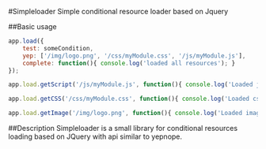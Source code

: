 #Simpleloader
Simple conditional resource loader based on Jquery


##Basic usage
```javascript
app.load({
	test: someCondition,
	yep: ['/img/logo.png', '/css/myModule.css', '/js/myModule.js'],
	complete: function(){ console.log('loaded all resources'); }
});

app.load.getScript('/js/myModule.js', function(){ console.log('Loaded js!'); })

app.load.getCSS('/css/myModule.css', function(){ console.log('Loaded css!'); })

app.load.getImage('/img/logo.png', function(){ console.log('Loaded image!'); })

```

##Description
Simpleloader is a  small library for conditional resources loading based on JQuery with api similar to yepnope.